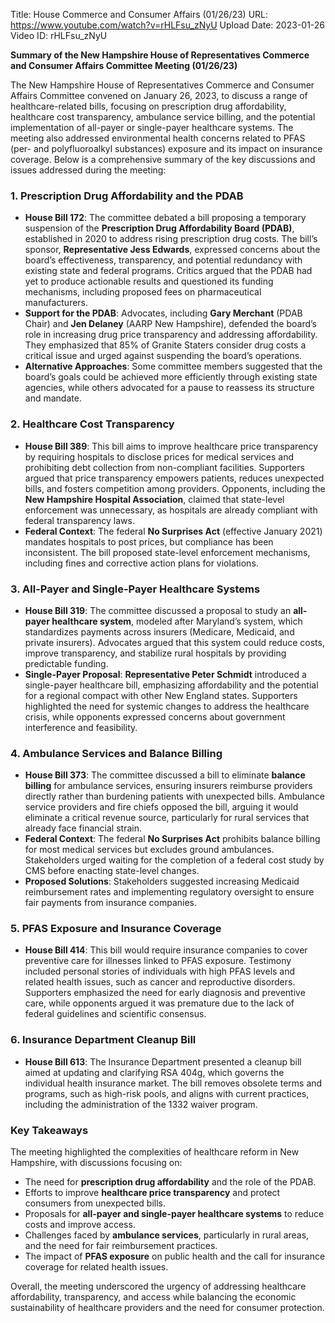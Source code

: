 Title: House Commerce and Consumer Affairs (01/26/23)
URL: https://www.youtube.com/watch?v=rHLFsu_zNyU
Upload Date: 2023-01-26
Video ID: rHLFsu_zNyU

**Summary of the New Hampshire House of Representatives Commerce and Consumer Affairs Committee Meeting (01/26/23)**

The New Hampshire House of Representatives Commerce and Consumer Affairs Committee convened on January 26, 2023, to discuss a range of healthcare-related bills, focusing on prescription drug affordability, healthcare cost transparency, ambulance service billing, and the potential implementation of all-payer or single-payer healthcare systems. The meeting also addressed environmental health concerns related to PFAS (per- and polyfluoroalkyl substances) exposure and its impact on insurance coverage. Below is a comprehensive summary of the key discussions and issues addressed during the meeting:

### **1. Prescription Drug Affordability and the PDAB**
   - **House Bill 172**: The committee debated a bill proposing a temporary suspension of the **Prescription Drug Affordability Board (PDAB)**, established in 2020 to address rising prescription drug costs. The bill’s sponsor, **Representative Jess Edwards**, expressed concerns about the board’s effectiveness, transparency, and potential redundancy with existing state and federal programs. Critics argued that the PDAB had yet to produce actionable results and questioned its funding mechanisms, including proposed fees on pharmaceutical manufacturers.
   - **Support for the PDAB**: Advocates, including **Gary Merchant** (PDAB Chair) and **Jen Delaney** (AARP New Hampshire), defended the board’s role in increasing drug price transparency and addressing affordability. They emphasized that 85% of Granite Staters consider drug costs a critical issue and urged against suspending the board’s operations.
   - **Alternative Approaches**: Some committee members suggested that the board’s goals could be achieved more efficiently through existing state agencies, while others advocated for a pause to reassess its structure and mandate.

### **2. Healthcare Cost Transparency**
   - **House Bill 389**: This bill aims to improve healthcare price transparency by requiring hospitals to disclose prices for medical services and prohibiting debt collection from non-compliant facilities. Supporters argued that price transparency empowers patients, reduces unexpected bills, and fosters competition among providers. Opponents, including the **New Hampshire Hospital Association**, claimed that state-level enforcement was unnecessary, as hospitals are already compliant with federal transparency laws.
   - **Federal Context**: The federal **No Surprises Act** (effective January 2021) mandates hospitals to post prices, but compliance has been inconsistent. The bill proposed state-level enforcement mechanisms, including fines and corrective action plans for violations.

### **3. All-Payer and Single-Payer Healthcare Systems**
   - **House Bill 319**: The committee discussed a proposal to study an **all-payer healthcare system**, modeled after Maryland’s system, which standardizes payments across insurers (Medicare, Medicaid, and private insurers). Advocates argued that this system could reduce costs, improve transparency, and stabilize rural hospitals by providing predictable funding.
   - **Single-Payer Proposal**: **Representative Peter Schmidt** introduced a single-payer healthcare bill, emphasizing affordability and the potential for a regional compact with other New England states. Supporters highlighted the need for systemic changes to address the healthcare crisis, while opponents expressed concerns about government interference and feasibility.

### **4. Ambulance Services and Balance Billing**
   - **House Bill 373**: The committee discussed a bill to eliminate **balance billing** for ambulance services, ensuring insurers reimburse providers directly rather than burdening patients with unexpected bills. Ambulance service providers and fire chiefs opposed the bill, arguing it would eliminate a critical revenue source, particularly for rural services that already face financial strain.
   - **Federal Context**: The federal **No Surprises Act** prohibits balance billing for most medical services but excludes ground ambulances. Stakeholders urged waiting for the completion of a federal cost study by CMS before enacting state-level changes.
   - **Proposed Solutions**: Stakeholders suggested increasing Medicaid reimbursement rates and implementing regulatory oversight to ensure fair payments from insurance companies.

### **5. PFAS Exposure and Insurance Coverage**
   - **House Bill 414**: This bill would require insurance companies to cover preventive care for illnesses linked to PFAS exposure. Testimony included personal stories of individuals with high PFAS levels and related health issues, such as cancer and reproductive disorders. Supporters emphasized the need for early diagnosis and preventive care, while opponents argued it was premature due to the lack of federal guidelines and scientific consensus.

### **6. Insurance Department Cleanup Bill**
   - **House Bill 613**: The Insurance Department presented a cleanup bill aimed at updating and clarifying RSA 404g, which governs the individual health insurance market. The bill removes obsolete terms and programs, such as high-risk pools, and aligns with current practices, including the administration of the 1332 waiver program.

### **Key Takeaways**
The meeting highlighted the complexities of healthcare reform in New Hampshire, with discussions focusing on:
   - The need for **prescription drug affordability** and the role of the PDAB.
   - Efforts to improve **healthcare price transparency** and protect consumers from unexpected bills.
   - Proposals for **all-payer and single-payer healthcare systems** to reduce costs and improve access.
   - Challenges faced by **ambulance services**, particularly in rural areas, and the need for fair reimbursement practices.
   - The impact of **PFAS exposure** on public health and the call for insurance coverage for related health issues.

Overall, the meeting underscored the urgency of addressing healthcare affordability, transparency, and access while balancing the economic sustainability of healthcare providers and the need for consumer protection.